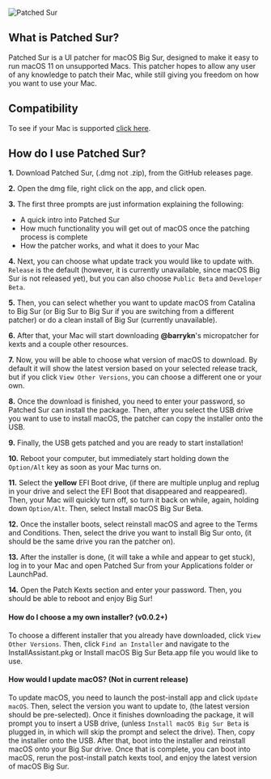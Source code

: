 ![Patched Sur](https://repository-images.githubusercontent.com/304778425/d90c5c00-13e0-11eb-8f99-88363c29fc7c)

## What is Patched Sur?

Patched Sur is a UI patcher for macOS Big Sur, designed to make it easy to run macOS 11 on unsupported Macs. This patcher hopes to allow any user of any knowledge to patch their Mac, while still giving you freedom on how you want to use your Mac.

## Compatibility
To see if your Mac is supported [click here](https://bensova.gitbook.io/big-sur/supported-macs).

## How do I use Patched Sur?

**1.** Download Patched Sur, (.dmg not .zip), from the GitHub releases page.

**2.** Open the dmg file, right click on the app, and click open.

**3.** The first three prompts are just information explaining the following:
   - A quick intro into Patched Sur
   - How much functionality you will get out of macOS once the patching process is complete
   - How the patcher works, and what it does to your Mac
   
**4.** Next, you can choose what update track you would like to update with. `Release` is the default (however, it is currently unavailable, since macOS Big Sur is not released yet), but you can also choose `Public Beta` and `Developer Beta`.

**5.** Then, you can select whether you want to update macOS from Catalina to Big Sur (or Big Sur to Big Sur if you are switching from a different patcher) or do a clean install of Big Sur (currently unavailable).

**6.** After that, your Mac will start downloading **@barrykn**'s micropatcher for kexts and a couple other resources.

**7.** Now, you will be able to choose what version of macOS to download. By default it will show the latest version based on your selected release track, but if you click `View Other Versions`, you can choose a different one or your own.

**8.** Once the download is finished, you need to enter your password, so Patched Sur can install the package. Then, after you select the USB drive you want to use to install macOS, the patcher can copy the installer onto the USB.

**9.** Finally, the USB gets patched and you are ready to start installation!

**10.** Reboot your computer, but immediately start holding down the `Option/Alt` key as soon as your Mac turns on.

**11.** Select the __yellow__ EFI Boot drive, (if there are multiple unplug and replug in your drive and select the EFI Boot that disappeared and reappeared).  Then, your Mac will quickly turn off, so turn it back on while, again, holding down `Option/Alt`. Then, select Install macOS Big Sur Beta.

**12.** Once the installer boots, select reinstall macOS and agree to the Terms and Conditions. Then, select the drive you want to install Big Sur onto, (it should be the same drive you ran the patcher on).

**13.** After the installer is done, (it will take a while and appear to get stuck), log in to your Mac and open Patched Sur from your Applications folder or LaunchPad.

**14.** Open the Patch Kexts section and enter your password. Then, you should be able to reboot and enjoy Big Sur!

#### How do I choose a my own installer? (v0.0.2+)

To choose a different installer that you already have downloaded, click `View Other Versions`. Then, click `Find an Installer` and navigate to the InstallAssistant.pkg or Install macOS Big Sur Beta.app file you would like to use.

#### How would I update macOS? (Not in current release)

To update macOS, you need to launch the post-install app and click `Update macOS`. Then, select the version you want to update to, (the latest version should be pre-selected). Once it finishes downloading the package, it will prompt you to insert a USB drive, (unless `Install macOS Big Sur Beta` is plugged in, in which will skip the prompt and select the drive). Then, copy the installer onto the USB. After that, boot into the installer and reinstall macOS onto your Big Sur drive. Once that is complete, you can boot into macOS, rerun the post-install patch kexts tool, and enjoy the latest version of macOS Big Sur.
